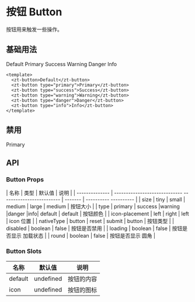 # 按钮 Button

按钮⽤来触发⼀些操作。

## 基础⽤法

<script setup lang="ts">
const handleClick = () =>{
 alert('1')
}
</script>

<zt-button>Default</zt-button>
<zt-button type="primary">Primary</zt-button>
<zt-button type="success">Success</zt-button>
<zt-button type="warning">Warning</zt-button>
<zt-button type="danger">Danger</zt-button>
<zt-button type="info">Info</zt-button>

```vue
<template>
  <zt-button>Default</zt-button>
  <zt-button type="primary">Primary</zt-button>
  <zt-button type="success">Success</zt-button>
  <zt-button type="warning">Warning</zt-button>
  <zt-button type="danger">Danger</zt-button>
  <zt-button type="info">Info</zt-button>
</template>
```

## 禁⽤

<zt-button type="primary"
disabled>Primary</zt-button>

<!-- ```html
<zt-button type="primary" disabled>Primary</zt-button>
```

```html
<zt-button :round="true" size="large" @click="handleClick">
  <template #icon> </template>
  我爱你
</zt-button>
<zt-button :round="true" :loading="true">
  <template #icon> </template>
  我爱你
</zt-button>
<zt-button :round="true" icon-placement="right">
  <template #icon> </template>
  我爱你
</zt-button>
``` -->

## API

### Button Props

| 名称 | 类型
| 默认值 | 说明
|
| -------------- | -----------------------------
------------------------- | ------- | ----------
---------- |
| size | tiny \| small \| medium \|
large | medium | 按钮⼤⼩
|
| type | primary \| success \|warning
\|danger \|info\| default | default | 按钮颜⾊
|
| icon-placement | left \| right
| left | icon 位置
|
| nativeType | button \| reset \| submit
| button | 按钮类型
|
| disabled | boolean
| false | 按钮是否禁⽤
|
| loading | boolean
| false | 按钮是否显示
加载状态 |
| round | boolean
| false | 按钮是否显示
圆⻆ |

### Button Slots

| 名称    | 默认值    | 说明       |
| ------- | --------- | ---------- |
| default | undefined | 按钮的内容 |
| icon    | undefined | 按钮的图标 |
